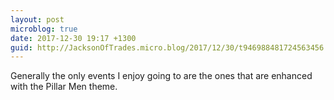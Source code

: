 ```yaml
---
layout: post
microblog: true
date: 2017-12-30 19:17 +1300
guid: http://JacksonOfTrades.micro.blog/2017/12/30/t946988481724563456.html
---
```

Generally the only events I enjoy going to are the ones that are enhanced with the Pillar Men theme.
